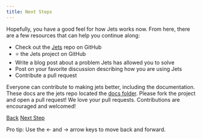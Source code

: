 ```yaml
---
title: Next Steps
---
```


Hopefully, you have a good feel for how Jets works now. From here, there are a few resources that can help you continue along:

* Check out the [Jets](https://github.com/tongueroo/jets) repo on GitHub
* ⭐️ the Jets project on GitHub
* Write a blog post about a problem Jets has allowed you to solve
* Post on your favorite discussion describing how you are using Jets
* Contribute a pull request

Everyone can contribute to making jets better, including the documentation. These docs are the jets repo located the [docs folder](https://github.com/tongueroo/jets/tree/master/docs). Please fork the project and open a pull request!  We love your pull requests. Contributions are encouraged and welcomed!

<a id="prev" class="btn btn-basic" href="{% link _docs/contributing.md %}">Back</a>
<a id="next" class="btn btn-primary" href="{% link faq.md %}">Next Step</a>
<p class="keyboard-tip">Pro tip: Use the <- and -> arrow keys to move back and forward.</p>
